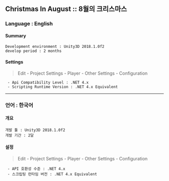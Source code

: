 <h2>Christmas In August :: 8월의 크리스마스</h2>

<h3>Language : English</h3>

<b><h4>Summary</h4></b>
```
Development environment : Unity3D 2018.1.0f2
develop period : 2 months
```

<b><h4>Settings</h4></b>
> Edit - Project Settings - Player - Other Settings - Configuration
```
 - Api Compatibility Level : .NET 4.x
 - Scripting Runtime Version : .NET 4.x Equivalent
```

<hr>

<h3>언어 : 한국어</h3>

<b><h4>개요</h4></b>
```
개발 툴 : Unity3D 2018.1.0f2
개발 기간 : 2달
```
<b><h4>설정</h4></b>
> Edit - Project Settings - Player - Other Settings - Configuration
```
 - API 호환성 수준 : .NET 4.x
 - 스크립팅 런타임 버전 : .NET 4.x Equivalent

```
